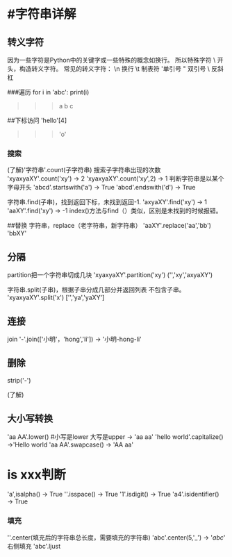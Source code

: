 #字符串详解
===
## 转义字符
因为一些字符是Python中的关键字或一些特殊的概念如换行。
所以特殊字符 \ 开头，构造转义字符。
常见的转义字符：
\n  换行   \t  制表符
\'单引号    \" 双引号
\\ 反斜杠


###遍历
for i in 'abc':
    print(i)
>>> a b c

##下标访问
'hello'[4]
>>> 'o'

### 搜索
(了解)'字符串'.count(子字符串)  搜索子字符串出现的次数
'xyaxyaXY'.count('xy')
→ 2
'xyaxyaXY'.count('xy',2)
→ 1
判断字符串是以某个字母开头
'abcd'.startswith('a')
→ True
'abcd'.endswith('d')
→ True

字符串.find(子串)，找到返回下标，未找到返回-1.
'axyaXY'.find('xy')
→ 1
'aaXY'.find('xy')
→ -1
index()方法与find（）类似，区别是未找到的时候报错。

##替换
字符串，replace（老字符串，新字符串）
'aaXY'.replace('aa','bb')
'bbXY'
## 分隔
partition把一个字符串切成几块
'xyaxyaXY'.partition('xy')
('','xy','axyaXY')

字符串.split(子串)，根据子串分成几部分并返回列表 不包含子串。
'xyaxyaXY'.split('x')
['','ya','yaXY']
## 连接
join
'-'.join(['小明'，'hong','li'])
→ '小明-hong-li'
## 删除
strip('-')



(了解)
## 大小写转换
'aa AA'.lower()  #小写是lower   大写是upper
→ 'aa aa'
'hello world'.capitalize()
→'Hello world
'aa AA'.swapcase()
→ 'AA aa'

# is xxx判断
'a',isalpha()
→ True
''.isspace()
→ True
'1'.isdigit()
→ True
'a4'.isidentifier()
→ True

### 填充
''.center(填充后的字符串总长度，需要填充的字符串)
'abc'.center(5,'_')
→ '_abc_'
右侧填充
'abc'.ljust







